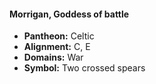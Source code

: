 #### Morrigan, Goddess of battle
- **Pantheon:** Celtic
- **Alignment:** C, E
- **Domains:** War
- **Symbol:** Two crossed spears